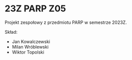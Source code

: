 # 23Z PARP Z05

Projekt zespołowy z przedmiotu PARP w semestrze 2023Z.

Skład:

- Jan Kowalczewski
- Milan Wróblewski
- Wiktor Topolski
